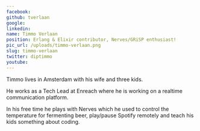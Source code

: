```yaml
---
facebook: 
github: tverlaan
google: 
linkedin: 
name: Timmo Verlaan
position: Erlang & Elixir contributor, Nerves/GRiSP enthusiast!
pic_url: /uploads/timmo-verlaan.png
slug: timmo-verlaan
twitter: diptimmo
youtube: 
---
```

<p>Timmo lives in Amsterdam with his wife and three kids.</p>

<p>He works as a Tech Lead at Enreach where he is working on a realtime communication platform.</p>

<p>In his free time he plays with Nerves which he used to control the temperature for fermenting beer, play/pause Spotify remotely and teach his kids something about coding.</p>
